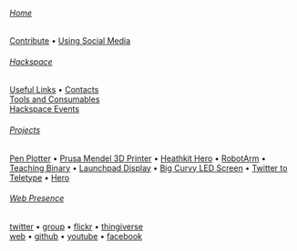 ###### [Home](Home)

[Contribute](Contributing) • [Using Social Media](Social-Media)


###### [Hackspace](Welcome)

[Useful Links](Links) • [Contacts](Contacts)  
[Tools and Consumables](Tools)  
[Hackspace Events](Events)


###### [Projects](Projects)

[Pen Plotter](Pen-plotter) • 
[Prusa Mendel 3D Printer](Prusa-Mendel) • 
[Heathkit Hero](Hero) • 
[RobotArm](RobotArm) • 
[Teaching Binary](Teaching-Binary) • 
[Launchpad Display](Launchpad-Display) • 
[Big Curvy LED Screen](Big-Curvy-LED-Screen) • 
[Twitter to Teletype](Twitter-to-Teletype) • [Hero](Hero)  





<!-- footer links -->

###### [Web Presence](Social-Media)

[twitter] • [group][Google Group] • [flickr] • [thingiverse][]  
[web][Website] • [github] • [youtube] • [facebook]

[Website]: http://swindon.hackspace.org.uk/
[Google Group]: http://groups.google.com/group/swindon-hackspace
[Twitter]: http://twitter.com/snhack
[YouTube]: http://www.youtube.com/user/snhackspace
[Flickr]: https://www.flickr.com/groups/swindon-hackspace/
[Facebook]: https://www.facebook.com/swindon.hackspace
[Github]: https://github.com/snhack
[Thingiverse]: http://www.thingiverse.com/Swindon-Hackspace/

<!--
[`web`][web]
[`group`][Google Group]
[`twitter`][Twitter]
[`flickr`][Flickr]
[`youtube`][YouTube]
[`fbook`][Facebook]
[`thingiverse`][Thingiverse]
[`github`][Github]
-->